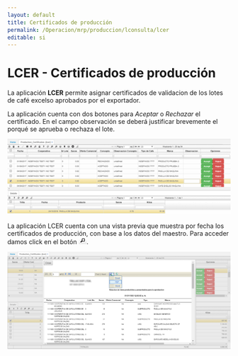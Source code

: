 ```yaml
---
layout: default
title: Certificados de producción
permalink: /Operacion/mrp/produccion/lconsulta/lcer
editable: si
---
```


# LCER - Certificados de producción

La aplicación **LCER** permite asignar certificados de validacion de los lotes de café excelso aprobados por el exportador.  

La aplicación cuenta con dos botones para _Aceptar_ o _Rechazar_ el certificado. En el campo observación se deberá justificar brevemente el porqué se aprueba o rechaza el lote.  

![](lcer.png)

La aplicación LCER cuenta con una vista previa que muestra por fecha los certificados de producción, con base a los datos del maestro. Para acceder damos click en el botón ![](lupa.png).  

![](lcer1.png)








